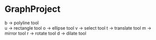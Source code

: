# GraphProject
b -> polyline tool<br>
u -> rectangle tool
o -> ellipse tool
v -> select tool
t -> translate tool
m -> mirror tool
r -> rotate tool
d -> dilate tool
